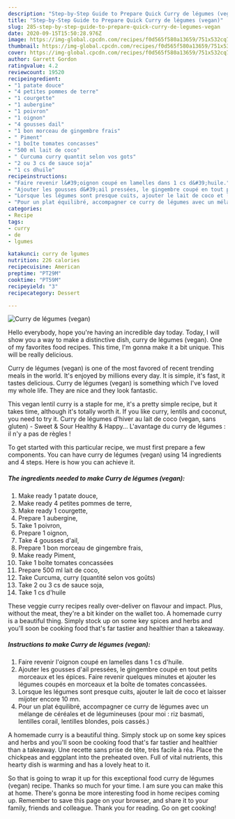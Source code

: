 ```yaml
---
description: "Step-by-Step Guide to Prepare Quick Curry de légumes (vegan)"
title: "Step-by-Step Guide to Prepare Quick Curry de légumes (vegan)"
slug: 285-step-by-step-guide-to-prepare-quick-curry-de-legumes-vegan
date: 2020-09-15T15:50:28.976Z
image: https://img-global.cpcdn.com/recipes/f0d565f580a13659/751x532cq70/curry-de-legumes-vegan-photo-principale-de-la-recette.jpg
thumbnail: https://img-global.cpcdn.com/recipes/f0d565f580a13659/751x532cq70/curry-de-legumes-vegan-photo-principale-de-la-recette.jpg
cover: https://img-global.cpcdn.com/recipes/f0d565f580a13659/751x532cq70/curry-de-legumes-vegan-photo-principale-de-la-recette.jpg
author: Garrett Gordon
ratingvalue: 4.2
reviewcount: 19520
recipeingredient:
- "1 patate douce"
- "4 petites pommes de terre"
- "1 courgette"
- "1 aubergine"
- "1 poivron"
- "1 oignon"
- "4 gousses dail"
- "1 bon morceau de gingembre frais"
- " Piment"
- "1 boîte tomates concasses"
- "500 ml lait de coco"
- " Curcuma curry quantit selon vos gots"
- "2 ou 3 cs de sauce soja"
- "1 cs dhuile"
recipeinstructions:
- "Faire revenir l&#39;oignon coupé en lamelles dans 1 cs d&#39;huile."
- "Ajouter les gousses d&#39;ail pressées, le gingembre coupé en tout petits morceaux et les épices. Faire revenir quelques minutes et ajouter les légumes coupés en morceaux et la boîte de tomates concassées."
- "Lorsque les légumes sont presque cuits, ajouter le lait de coco et laisser mijoter encore 10 mn."
- "Pour un plat équilibré, accompagner ce curry de légumes avec un mélange de céréales et de légumineuses (pour moi : riz basmati, lentilles corail, lentilles blondes, pois cassés.)"
categories:
- Recipe
tags:
- curry
- de
- lgumes

katakunci: curry de lgumes 
nutrition: 226 calories
recipecuisine: American
preptime: "PT29M"
cooktime: "PT59M"
recipeyield: "3"
recipecategory: Dessert

---
```



![Curry de légumes (vegan)](https://img-global.cpcdn.com/recipes/f0d565f580a13659/751x532cq70/curry-de-legumes-vegan-photo-principale-de-la-recette.jpg)

Hello everybody, hope you're having an incredible day today. Today, I will show you a way to make a distinctive dish, curry de légumes (vegan). One of my favorites food recipes. This time, I'm gonna make it a bit unique. This will be really delicious.

Curry de légumes (vegan) is one of the most favored of recent trending meals in the world. It's enjoyed by millions every day. It is simple, it's fast, it tastes delicious. Curry de légumes (vegan) is something which I've loved my whole life. They are nice and they look fantastic.

This vegan lentil curry is a staple for me, it&#39;s a pretty simple recipe, but it takes time, although it&#39;s totally worth it. If you like curry, lentils and coconut, you need to try it. Curry de légumes d&#39;hiver au lait de coco (vegan, sans gluten) - Sweet &amp; Sour Healthy &amp; Happy… L&#39;avantage du curry de légumes : il n&#39;y a pas de règles !


To get started with this particular recipe, we must first prepare a few components. You can have curry de légumes (vegan) using 14 ingredients and 4 steps. Here is how you can achieve it.

<!--inarticleads1-->

##### The ingredients needed to make Curry de légumes (vegan):

1. Make ready 1 patate douce,
1. Make ready 4 petites pommes de terre,
1. Make ready 1 courgette,
1. Prepare 1 aubergine,
1. Take 1 poivron,
1. Prepare 1 oignon,
1. Take 4 gousses d&#39;ail,
1. Prepare 1 bon morceau de gingembre frais,
1. Make ready  Piment,
1. Take 1 boîte tomates concassées
1. Prepare 500 ml lait de coco,
1. Take  Curcuma, curry (quantité selon vos goûts)
1. Take 2 ou 3 cs de sauce soja,
1. Take 1 cs d&#39;huile


These veggie curry recipes really over-deliver on flavour and impact. Plus, without the meat, they&#39;re a bit kinder on the wallet too. A homemade curry is a beautiful thing. Simply stock up on some key spices and herbs and you&#39;ll soon be cooking food that&#39;s far tastier and healthier than a takeaway. 

<!--inarticleads2-->

##### Instructions to make Curry de légumes (vegan):

1. Faire revenir l&#39;oignon coupé en lamelles dans 1 cs d&#39;huile.
1. Ajouter les gousses d&#39;ail pressées, le gingembre coupé en tout petits morceaux et les épices. Faire revenir quelques minutes et ajouter les légumes coupés en morceaux et la boîte de tomates concassées.
1. Lorsque les légumes sont presque cuits, ajouter le lait de coco et laisser mijoter encore 10 mn.
1. Pour un plat équilibré, accompagner ce curry de légumes avec un mélange de céréales et de légumineuses (pour moi : riz basmati, lentilles corail, lentilles blondes, pois cassés.)


A homemade curry is a beautiful thing. Simply stock up on some key spices and herbs and you&#39;ll soon be cooking food that&#39;s far tastier and healthier than a takeaway. Une recette sans prise de tête, très facile à réa. Place the chickpeas and eggplant into the preheated oven. Full of vital nutrients, this hearty dish is warming and has a lovely heat to it. 

So that is going to wrap it up for this exceptional food curry de légumes (vegan) recipe. Thanks so much for your time. I am sure you can make this at home. There's gonna be more interesting food in home recipes coming up. Remember to save this page on your browser, and share it to your family, friends and colleague. Thank you for reading. Go on get cooking!
